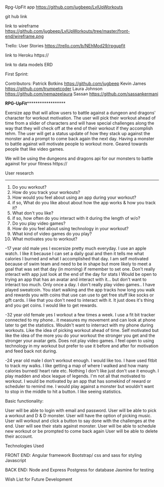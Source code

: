 Rpg-UpFit app
https://github.com/jugbeep/LvlUpWorkouts

git hub link

link to wireframe
https://github.com/jugbeep/LvlUpWorkouts/tree/master/front-end/wireframe.png

Trello: User Stories
https://trello.com/b/NEhMod29/rpgupfit

link to Heroku
https://

link to data models ERD

First Sprint: 

Contributors: 
Patrick Botkins https://github.com/jugbeep
Kevin James https://github.com/trumpetcoder
Laura Johnson https://github.com/nemazeelaura
Sassan https://github.com/sassankermani

************************RPG-UpFit******************************************

Exersize app that will allow users to battle against a dungeon and dragons' character for workout motivation.
The user will pick their workout ahead of time from a slider of characters and will have special challenges along the way that they will check off at the end of their workout if they accomplish tehm. The user will get a status update of how they stack up against the monster and a prompt to come back again the next day. Having a monster to battle against will motivate people to workout more. Geared towards people that like video games.

We will be using the dungeons and dragons api for our monsters to battle against for your fitness
https://

User research
****************************************************************************
1. Do you workout?
2. How do you track your workouts?
3. How would you feel about using an app during your workout?
4. if so, What do you like about about how the app works & how you track it?
5. What don't you like?
6. if so, how often do you interact with it during the length of w/o?
7. Do you play video games?
8. How do you feel about using technology in your workout?
9. What kind of video games do you play?
10. What motivates you to workout?

 -17 year old male
  yes I excersize pretty much everyday.
  I use an apple watch. I like it because I can set a daily goal and then it tells me what calories I burned  and what I accomplished that day.
  I am self motivated because of swim team and need to be in shape but more likely to meet a goal that was set that day (in morning) if remember to set one.
  Don't really interact with app just look at the end of the day for stats
  I Would be open to trying an app that has an avatar and interact with it... but don't want to interact too much. Only once a day.
  I don't really play video games.. I have played sweatcoin. You start walking and the app tracks how long you walk and rewards you with coins that use can use to get free stuff like socks or gift cards. I like that you don't need to interact with it. It just does it's thing and you get coins. 
  I would like to get rewards. 

  -32 year old female
  yes I workout a few times a week.
  I use a fit bit tracker connected to my phone.. it measures my movement and can look at phone later to get the statistics.
  Wouldn't want to interract with my phone during workouts. Like the idea of picking workout ahead of time.
  Self motivated but like the idea of the more you do your workout the stronger you get and the stronger your avatar gets.
  Does not play video games.
  I feel open to using technology in my workout but prefer to use it before and after for motivation and feed back not during.

  -24 year old male
  I don't workout enough. I would like too.
  I have used fitbit to track my walks.
  I like getting a map of where I walked and how many calories burned/ heart rate etc.
  Nothing I don't like just don't use it enough.
  I play madden and xbox league of legends.
  I'm not all that motivated to workout. I would be motivated by an app that has somekind of reward or scheduler to remind me.
  I would play against a monster but wouldn't want to stop in the middle to hit a button.
  I like seeing statistics.


Basic functionality:

User will be able to login with email and password.
User will be able to pick a workout and D & D monster.
User will have the option of picking music.
User will workout and click a button to say done with the challenges at the end.
User will see their stats against monster.
User will be able to schedule new workout or be prompted to come back again 
User will be able to delete their account.


Technologies Used

FRONT END:
Angular framework
Bootstrap/ css and sass for styling
Javascript

BACK END:
Node and Express
Postgress for database
Jasmine for testing


Wish List for Future Development